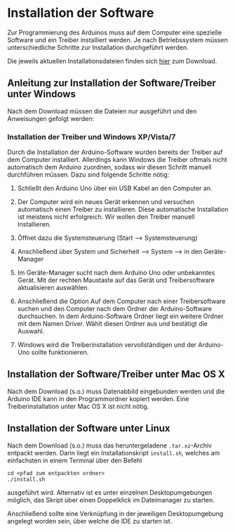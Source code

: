 # Installation der Software

Zur Programmierung des Arduinos muss auf dem Computer eine spezielle Software und ein Treiber installiert werden. Je nach Betriebssystem müssen unterschiedliche Schritte zur Installation durchgeführt werden.

Die jeweils aktuellen Installationsdateien finden sich [hier](http://arduino.cc/en/Main/Software) zum Download.

## Anleitung zur Installation der Software/Treiber unter **Windows**

Nach dem Download müssen die Dateien nur ausgeführt und den Anweisungen gefolgt werden:

### Installation der Treiber und Windows XP/Vista/7

Durch die Installation der Arduino-Software wurden bereits der Treiber auf dem Computer installiert. Allerdings kann Windows die Treiber oftmals nicht automatisch dem Arduino zuordnen, sodass wir diesen Schritt manuell durchführen müssen.
Dazu sind folgende Schritte nötig:

1. Schließt den Arduino Uno über ein USB Kabel an den Computer an.

2. Der Computer wird ein neues Gerät erkennen und versuchen automatisch einen Treiber zu installieren. Diese automatische Installation ist meistens nicht erfolgreich. Wir wollen den Treiber manuell installieren.

3. Öffnet dazu die Systemsteuerung (Start --> Systemsteuerung)

4. Anschließend über System und Sicherheit --> System --> in den Geräte-Manager

5. Im Geräte-Manager sucht nach dem Arduino Uno oder unbekanntes Gerät. Mit der rechten Maustaste auf das Gerät und Treibersoftware aktualisieren auswählen.

6. Anschließend die Option Auf dem Computer nach einer Treibersoftware suchen und den Computer nach dem Ordner der Arduino-Software durchsuchen. In dem Arduino-Software Ordner liegt ein weitere Ordner mit dem Namen Driver. Wählt diesen Ordner aus und bestätigt die Auswahl.

7. Windows wird die Treiberinstallation vervollständigen und der Arduino-Uno sollte funktionieren.

## Installation der Software/Treiber unter **Mac OS X**

Nach dem Download (s.o.) muss Datenabbild eingebunden werden und die Arduino IDE kann in den Programmordner kopiert werden. Eine Treiberinstallation unter Mac OS X ist nicht nötig.

## Installation der Software unter Linux

Nach dem Download (s.o.) muss das heruntergeladene `.tar.xz`-Archiv entpackt werden.
Darin liegt ein Installationskript `install.sh`, welches am einfachsten in einem Terminal über den Befehl

```
cd <pfad zum entpackten ordner>
./install.sh
```

ausgeführt wird. Alternativ ist es unter einzelnen Desktopumgebungen möglich, das Skript über einen Doppelklick im Dateimanager zu starten.

Anschließend sollte eine Verknüpfung in der jeweiligen Desktopumgebung angelegt worden sein, über welche die IDE zu starten ist.
